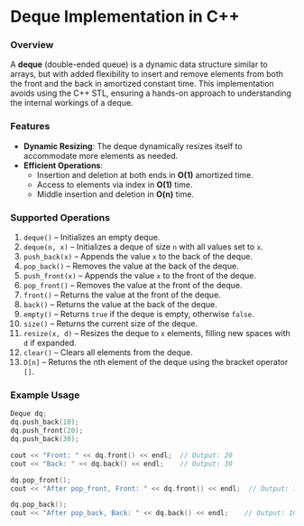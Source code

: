 # Deque Implementation in C++

### Overview

A **deque** (double-ended queue) is a dynamic data structure similar to arrays, but with added flexibility to insert and remove elements from both the front and the back in amortized constant time. This implementation avoids using the C++ STL, ensuring a hands-on approach to understanding the internal workings of a deque.

### Features

- **Dynamic Resizing**: The deque dynamically resizes itself to accommodate more elements as needed.
- **Efficient Operations**:
  - Insertion and deletion at both ends in **O(1)** amortized time.
  - Access to elements via index in **O(1)** time.
  - Middle insertion and deletion in **O(n)** time.

### Supported Operations

1. `deque()` – Initializes an empty deque.
2. `deque(n, x)` – Initializes a deque of size `n` with all values set to `x`.
3. `push_back(x)` – Appends the value `x` to the back of the deque.
4. `pop_back()` – Removes the value at the back of the deque.
5. `push_front(x)` – Appends the value `x` to the front of the deque.
6. `pop_front()` – Removes the value at the front of the deque.
7. `front()` – Returns the value at the front of the deque.
8. `back()` – Returns the value at the back of the deque.
9. `empty()` – Returns `true` if the deque is empty, otherwise `false`.
10. `size()` – Returns the current size of the deque.
11. `resize(x, d)` – Resizes the deque to `x` elements, filling new spaces with `d` if expanded.
12. `clear()` – Clears all elements from the deque.
13. `D[n]` – Returns the nth element of the deque using the bracket operator `[]`.

### Example Usage

```cpp
Deque dq;
dq.push_back(10);
dq.push_front(20);
dq.push_back(30);

cout << "Front: " << dq.front() << endl;  // Output: 20
cout << "Back: " << dq.back() << endl;    // Output: 30

dq.pop_front();
cout << "After pop_front, Front: " << dq.front() << endl;  // Output: 10

dq.pop_back();
cout << "After pop_back, Back: " << dq.back() << endl;    // Output: 10
